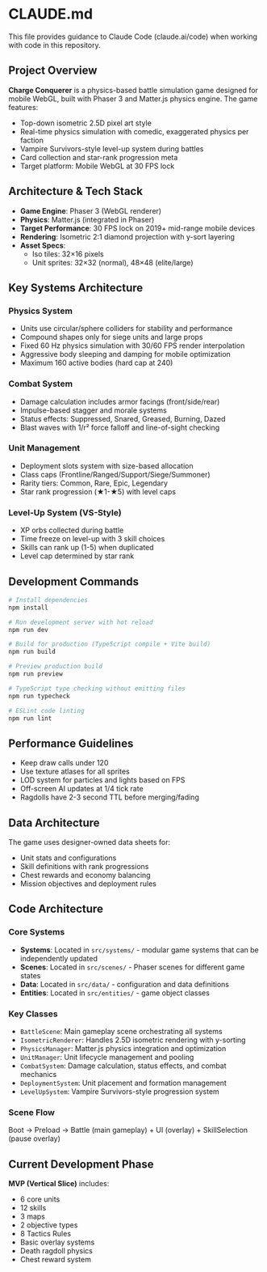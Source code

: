 # CLAUDE.md

This file provides guidance to Claude Code (claude.ai/code) when working with code in this repository.

## Project Overview

**Charge Conquerer** is a physics-based battle simulation game designed for mobile WebGL, built with Phaser 3 and Matter.js physics engine. The game features:
- Top-down isometric 2.5D pixel art style
- Real-time physics simulation with comedic, exaggerated physics per faction
- Vampire Survivors-style level-up system during battles
- Card collection and star-rank progression meta
- Target platform: Mobile WebGL at 30 FPS lock

## Architecture & Tech Stack

- **Game Engine**: Phaser 3 (WebGL renderer)
- **Physics**: Matter.js (integrated in Phaser)
- **Target Performance**: 30 FPS lock on 2019+ mid-range mobile devices
- **Rendering**: Isometric 2:1 diamond projection with y-sort layering
- **Asset Specs**: 
  - Iso tiles: 32×16 pixels
  - Unit sprites: 32×32 (normal), 48×48 (elite/large)

## Key Systems Architecture

### Physics System
- Units use circular/sphere colliders for stability and performance
- Compound shapes only for siege units and large props
- Fixed 60 Hz physics simulation with 30/60 FPS render interpolation
- Aggressive body sleeping and damping for mobile optimization
- Maximum 160 active bodies (hard cap at 240)

### Combat System
- Damage calculation includes armor facings (front/side/rear)
- Impulse-based stagger and morale systems
- Status effects: Suppressed, Snared, Greased, Burning, Dazed
- Blast waves with 1/r² force falloff and line-of-sight checking

### Unit Management
- Deployment slots system with size-based allocation
- Class caps (Frontline/Ranged/Support/Siege/Summoner)
- Rarity tiers: Common, Rare, Epic, Legendary
- Star rank progression (★1-★5) with level caps

### Level-Up System (VS-Style)
- XP orbs collected during battle
- Time freeze on level-up with 3 skill choices
- Skills can rank up (1-5) when duplicated
- Level cap determined by star rank

## Development Commands

```bash
# Install dependencies
npm install

# Run development server with hot reload
npm run dev

# Build for production (TypeScript compile + Vite build)
npm run build

# Preview production build
npm run preview

# TypeScript type checking without emitting files
npm run typecheck

# ESLint code linting
npm run lint
```

## Performance Guidelines

- Keep draw calls under 120
- Use texture atlases for all sprites
- LOD system for particles and lights based on FPS
- Off-screen AI updates at 1/4 tick rate
- Ragdolls have 2-3 second TTL before merging/fading

## Data Architecture

The game uses designer-owned data sheets for:
- Unit stats and configurations
- Skill definitions with rank progressions
- Chest rewards and economy balancing
- Mission objectives and deployment rules

## Code Architecture

### Core Systems
- **Systems**: Located in `src/systems/` - modular game systems that can be independently updated
- **Scenes**: Located in `src/scenes/` - Phaser scenes for different game states
- **Data**: Located in `src/data/` - configuration and data definitions
- **Entities**: Located in `src/entities/` - game object classes

### Key Classes
- `BattleScene`: Main gameplay scene orchestrating all systems
- `IsometricRenderer`: Handles 2.5D isometric rendering with y-sorting
- `PhysicsManager`: Matter.js physics integration and optimization
- `UnitManager`: Unit lifecycle management and pooling
- `CombatSystem`: Damage calculation, status effects, and combat mechanics
- `DeploymentSystem`: Unit placement and formation management
- `LevelUpSystem`: Vampire Survivors-style progression system

### Scene Flow
Boot → Preload → Battle (main gameplay) + UI (overlay) + SkillSelection (pause overlay)

## Current Development Phase

**MVP (Vertical Slice)** includes:
- 6 core units
- 12 skills
- 3 maps
- 2 objective types
- 8 Tactics Rules
- Basic overlay systems
- Death ragdoll physics
- Chest reward system